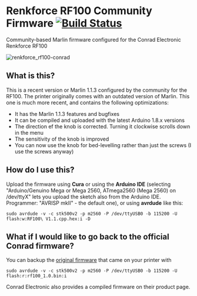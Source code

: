 # Renkforce RF100 Community Firmware [![Build Status](https://travis-ci.org/probonopd/RF100-Firmware.svg?branch=community)](https://travis-ci.org/probonopd/RF100-Firmware)

Community-based Marlin firmware configured for the Conrad Electronic Renkforce RF100

![renkforce_rf100-conrad](https://user-images.githubusercontent.com/2480569/28237985-64cd60a8-694a-11e7-9f32-d54dc7c0fc24.jpg)

## What is this?

This is a recent version or Marlin 1.1.3 configured by the community for the RF100. The printer originally comes with an outdated version of Marlin. This one is much more recent, and contains the following optimizations:

- It has the Marlin 1.1.3 features and bugfixes
- It can be compiled and uploaded with the latest Arduino 1.8.x versions
- The direction ef the knob is corrected. Turning it clockwise scrolls down in the menu
- The sensitivity of the knob is improved
- You can now use the knob for bed-levelling rather than just the screws (I use the screws anyway)

## How do I use this?

Upload the firmware using __Cura__ or using the __Arduino IDE__ (selecting "Arduino/Genuino Mega or Mega 2560, ATmega2560 (Mega 2560) on /dev/ttyX" lets you upload the sketch also from the Arduino IDE. Programmer: "AVRISP mkII" - the default one), or using __avrdude__ like this:

```
sudo avrdude -v -c stk500v2 -p m2560 -P /dev/ttyUSB0 -b 115200 -U flash:w:RF100\ V1.1.cpp.hex:i -D
```

## What if I would like to go back to the official Conrad firmware?

You can backup the [original firmware](https://github.com/probonopd/RF100-Firmware/files/1214508/rf100_1.0.tar.gz) that came on your printer with

```
sudo avrdude -v -c stk500v2 -p m2560 -P /dev/ttyUSB0 -b 115200 -U flash:r:rf100_1.0.bin:i
```

Conrad Electronic also provides a compiled firmware on their product page.

